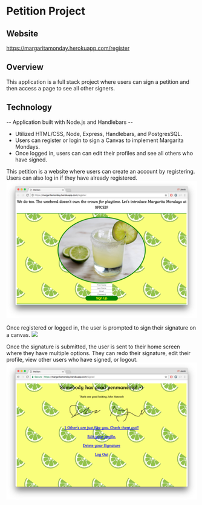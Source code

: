 # Petition Project

## Website
https://margaritamonday.herokuapp.com/register

## Overview

This application is a full stack project where users can sign a petition and then access a page to see all other signers.

## Technology

-- Application built with Node.js and Handlebars --
 - Utilized HTML/CSS, Node, Express, Handlebars, and PostgresSQL.
 - Users can register or login to sign a Canvas to implement Margarita Mondays.
 - Once logged in, users can can edit their profiles and see all others who have signed.



This petition is a website where users can create an account by registering. Users can also log in if they have already registered.
![](public/pic1.png)

Once registered or logged in, the user is prompted to sign their signature on a canvas.
![](public/pic2.gif)

Once the signature is submitted, the user is sent to their home screen where they have multiple options. They can redo their signature, edit their profile, view other users who have signed, or logout.
![](public/pic3.png)

